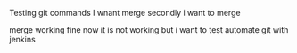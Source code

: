 



Testing git commands
 I wnant merge 
secondly i want to merge

merge working fine
now it is not working
but i want to test automate git with jenkins
